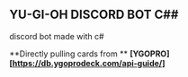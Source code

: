 ## YU-GI-OH DISCORD BOT C##
discord bot made with c#

**Directly pulling cards from **
**[YGOPRO][https://db.ygoprodeck.com/api-guide/]**

